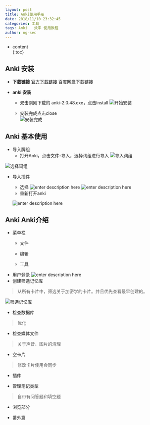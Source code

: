 ```yaml
---
layout: post  
title: Anki使用手册
date: 2018/11/10 23:32:45
categories: 工具 
tags: Anki   效率 使用教程
author: ng-sec  
---
```


* content  
{:toc}

## Anki 安装

 - **下载链接**
	 [官方下载链接](https://apps.ankiweb.net/#download)
	百度网盘下载链接

- **anki 安装**

	- 双击刚刚下载的 anki-2.0.48.exe，点击Install
![开始安装](http://800wifi.com/ng-sec/1541866868535.png)

	 - 安装完成点击close  
  ![安装完成](http://800wifi.com/ng-sec/1541909077456.png)

## Anki 基本使用
- 导入牌组
	- 打开Anki，点击文件-导入，选择词组进行导入
![导入词组](http://800wifi.com/ng-sec/1541909502288.png) 

![选择词组](http://800wifi.com/ng-sec/1541909693706.png)

- 导入插件
	- 选择
	![enter description here](http://800wifi.com/ng-sec/1541911628468.png)
	![enter description here](http://800wifi.com/ng-sec/1541911676216.png)
	- 重新打开anki
	
	![enter description here](http://800wifi.com/ng-sec/1541911764262.png)
## Anki Anki介绍
 
- 菜单栏
	- 文件
	- 编辑
		
	- 工具
 - 用户登录
 ![enter description here](http://800wifi.com/ng-sec/1541914151719.png)
- 创建筛选记忆库
 > 从所有卡片中，筛选关于加密学的卡片。并且优先查看最早创建的。
 
![筛选记忆库](http://800wifi.com/ng-sec/1541937827011.png)

- 检查数据库
> 优化

 - 检查媒体文件
>关于声音、图片的清理

- 空卡片
>修改卡片使用会同步
- 插件

- 管理笔记类型
> 自带有问答题和填空题



- 浏览部分

- 番外篇